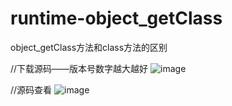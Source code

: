 # runtime-object_getClass
object_getClass方法和class方法的区别

//下载源码——版本号数字越大越好
![image](https://github.com/iOScontiue/runtime-object_getClass/blob/master/brow-1.gif)

//源码查看
![image](https://github.com/iOScontiue/runtime-object_getClass/blob/master/brow-2.gif)
